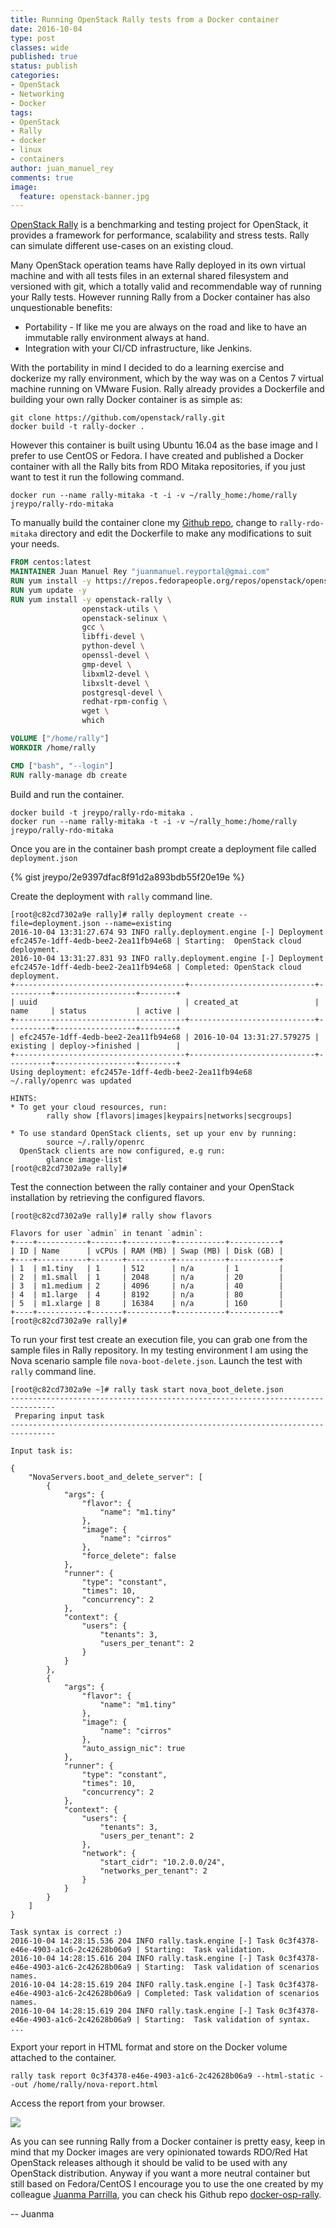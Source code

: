 ```yaml
---
title: Running OpenStack Rally tests from a Docker container
date: 2016-10-04
type: post
classes: wide
published: true
status: publish
categories:
- OpenStack
- Networking
- Docker
tags:
- OpenStack
- Rally
- docker
- linux
- containers
author: juan_manuel_rey
comments: true
image:
  feature: openstack-banner.jpg
---
```


[OpenStack Rally](https://wiki.openstack.org/wiki/Rally) is a benchmarking and testing project for OpenStack, it provides a framework for performance, scalability and stress tests. Rally can simulate different use-cases on an existing cloud.

Many OpenStack operation teams have Rally deployed in its own virtual machine and with all tests files in an external shared filesystem and versioned with git, which a totally valid and recommendable way of running your Rally tests. However running Rally from a Docker container has also unquestionable benefits:
- Portability - If like me you are always on the road and like to have an immutable rally environment always at hand.
- Integration with your CI/CD infrastructure, like Jenkins.

With the portability in mind I decided to do a learning exercise and dockerize my rally environment, which by the way was on a Centos 7 virtual machine running on VMware Fusion. Rally already provides a Dockerfile and building your own rally Docker container is as simple as:

```
git clone https://github.com/openstack/rally.git
docker build -t rally-docker .
```

However this container is built using Ubuntu 16.04 as the base image and I prefer to use CentOS or Fedora. I have created and published a Docker container with all the Rally bits from RDO Mitaka repositories, if you just want to test it run the following command.

```
docker run --name rally-mitaka -t -i -v ~/rally_home:/home/rally jreypo/rally-rdo-mitaka
```

To manually build the container clone my [Github repo](https://github.com/jreypo/rally-docker-containers), change to `rally-rdo-mitaka` directory and edit the Dockerfile to make any modifications to suit your needs.

```dockerfile
FROM centos:latest
MAINTAINER Juan Manuel Rey "juanmanuel.reyportal@gmai.com"
RUN yum install -y https://repos.fedorapeople.org/repos/openstack/openstack-mitaka/rdo-release-mitaka-5.noarch.rpm
RUN yum update -y
RUN yum install -y openstack-rally \
                openstack-utils \
                openstack-selinux \
                gcc \
                libffi-devel \
                python-devel \
                openssl-devel \
                gmp-devel \
                libxml2-devel \
                libxslt-devel \
                postgresql-devel \
                redhat-rpm-config \
                wget \
                which

VOLUME ["/home/rally"]
WORKDIR /home/rally

CMD ["bash", "--login"]
RUN rally-manage db create
```

Build and run the container.

```
docker build -t jreypo/rally-rdo-mitaka .
docker run --name rally-mitaka -t -i -v ~/rally_home:/home/rally jreypo/rally-rdo-mitaka
```

Once you are in the container bash prompt create a deployment file called `deployment.json`

{% gist jreypo/2e9397dfac8f91d2a893bdb55f20e19e %}

Create the deployment with `rally` command line.

```
[root@c82cd7302a9e rally]# rally deployment create --file=deployment.json --name=existing
2016-10-04 13:31:27.674 93 INFO rally.deployment.engine [-] Deployment efc2457e-1dff-4edb-bee2-2ea11fb94e68 | Starting:  OpenStack cloud deployment.
2016-10-04 13:31:27.831 93 INFO rally.deployment.engine [-] Deployment efc2457e-1dff-4edb-bee2-2ea11fb94e68 | Completed: OpenStack cloud deployment.
+--------------------------------------+----------------------------+----------+------------------+--------+
| uuid                                 | created_at                 | name     | status           | active |
+--------------------------------------+----------------------------+----------+------------------+--------+
| efc2457e-1dff-4edb-bee2-2ea11fb94e68 | 2016-10-04 13:31:27.579275 | existing | deploy->finished |        |
+--------------------------------------+----------------------------+----------+------------------+--------+
Using deployment: efc2457e-1dff-4edb-bee2-2ea11fb94e68
~/.rally/openrc was updated

HINTS:
* To get your cloud resources, run:
        rally show [flavors|images|keypairs|networks|secgroups]

* To use standard OpenStack clients, set up your env by running:
        source ~/.rally/openrc
  OpenStack clients are now configured, e.g run:
        glance image-list
[root@c82cd7302a9e rally]#
```

Test the connection between the rally container and your OpenStack installation by retrieving the configured flavors.

```
[root@c82cd7302a9e rally]# rally show flavors

Flavors for user `admin` in tenant `admin`:
+----+-----------+-------+----------+-----------+-----------+
| ID | Name      | vCPUs | RAM (MB) | Swap (MB) | Disk (GB) |
+----+-----------+-------+----------+-----------+-----------+
| 1  | m1.tiny   | 1     | 512      | n/a       | 1         |
| 2  | m1.small  | 1     | 2048     | n/a       | 20        |
| 3  | m1.medium | 2     | 4096     | n/a       | 40        |
| 4  | m1.large  | 4     | 8192     | n/a       | 80        |
| 5  | m1.xlarge | 8     | 16384    | n/a       | 160       |
+----+-----------+-------+----------+-----------+-----------+
[root@c82cd7302a9e rally]#
```

To run your first test create an execution file, you can grab one from the sample files in Rally repository. In my testing environment I am using the Nova scenario sample file `nova-boot-delete.json`. Launch the test with `rally` command line.

```
[root@c82cd7302a9e ~]# rally task start nova_boot_delete.json
--------------------------------------------------------------------------------
 Preparing input task
--------------------------------------------------------------------------------

Input task is:

{
    "NovaServers.boot_and_delete_server": [
        {
            "args": {
                "flavor": {
                    "name": "m1.tiny"
                },
                "image": {
                    "name": "cirros"
                },
                "force_delete": false
            },
            "runner": {
                "type": "constant",
                "times": 10,
                "concurrency": 2
            },
            "context": {
                "users": {
                    "tenants": 3,
                    "users_per_tenant": 2
                }
            }
        },
        {
            "args": {
                "flavor": {
                    "name": "m1.tiny"
                },
                "image": {
                    "name": "cirros"
                },
                "auto_assign_nic": true
            },
            "runner": {
                "type": "constant",
                "times": 10,
                "concurrency": 2
            },
            "context": {
                "users": {
                    "tenants": 3,
                    "users_per_tenant": 2
                },
                "network": {
                    "start_cidr": "10.2.0.0/24",
                    "networks_per_tenant": 2
                }
            }
        }
    ]
}

Task syntax is correct :)
2016-10-04 14:28:15.536 204 INFO rally.task.engine [-] Task 0c3f4378-e46e-4903-a1c6-2c42628b06a9 | Starting:  Task validation.
2016-10-04 14:28:15.616 204 INFO rally.task.engine [-] Task 0c3f4378-e46e-4903-a1c6-2c42628b06a9 | Starting:  Task validation of scenarios names.
2016-10-04 14:28:15.619 204 INFO rally.task.engine [-] Task 0c3f4378-e46e-4903-a1c6-2c42628b06a9 | Completed: Task validation of scenarios names.
2016-10-04 14:28:15.619 204 INFO rally.task.engine [-] Task 0c3f4378-e46e-4903-a1c6-2c42628b06a9 | Starting:  Task validation of syntax.
...
```

Export your report in HTML format and store on the Docker volume attached to the container.

```
rally task report 0c3f4378-e46e-4903-a1c6-2c42628b06a9 --html-static --out /home/rally/nova-report.html
```

Access the report from your browser.

[![](/assets/images/rally_nova.png)]({{site.url}}/assets/images/rally_nova.png)

As you can see running Rally from a Docker container is pretty easy, keep in mind that my Docker images are very opinionated towards RDO/Red Hat OpenStack releases although it should be valid to be used with any OpenStack distribution. Anyway if you want a more neutral container but still based on Fedora/CentOS I encourage you to use the one created by my colleague [Juanma Parrilla](https://twitter.com/kerbeross), you can check his Github repo [docker-osp-rally](https://github.com/padajuan/docker-osp-rally).

-- Juanma
